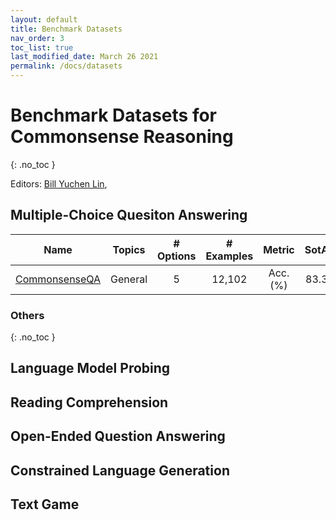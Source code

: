 ```yaml
---
layout: default
title: Benchmark Datasets
nav_order: 3
toc_list: true
last_modified_date: March 26 2021
permalink: /docs/datasets
---
```


# Benchmark Datasets for Commonsense Reasoning
{: .no_toc }


Editors: [Bill Yuchen Lin](https://yuchenlin.xyz/), 



## Multiple-Choice Quesiton Answering

<!-- You can use this google sheet: https://docs.google.com/spreadsheets/d/1vJUwjFA_HRvzRI3ULSWXS7rLbHriJj5bTYSUiG4Iixo/edit?usp=sharing 
 and then conver it to markdown by https://tabletomarkdown.com/convert-spreadsheet-to-markdown/ -->

| Name | Topics | \# Options | \# Examples | Metric |  SotA | Human  | \# Citations |
| :-------------:| :------: | :----------: | :-----------: | :----------: | :-----------: | :-----------------: | :------------: |
| [CommonsenseQA](https://www.tau-nlp.org/commonsenseqa) | General |  5|   12,102 | Acc.(%) | 83.3 |  88.9  | 174 |



### Others 
{: .no_toc }

## Language Model Probing

## Reading Comprehension 

## Open-Ended Question Answering 

## Constrained Language Generation 

## Text Game


